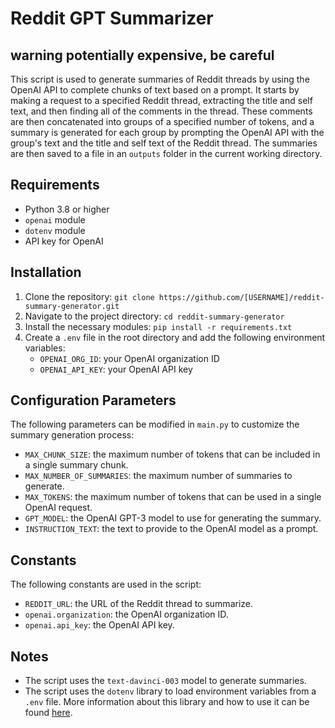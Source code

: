 # Reddit GPT Summarizer

## warning potentially expensive, be careful

This script is used to generate summaries of Reddit threads by using the OpenAI API to complete chunks of text based on a prompt. It starts by making a request to a specified Reddit thread, extracting the title and self text, and then finding all of the comments in the thread. These comments are then concatenated into groups of a specified number of tokens, and a summary is generated for each group by prompting the OpenAI API with the group's text and the title and self text of the Reddit thread. The summaries are then saved to a file in an `outputs` folder in the current working directory.

## Requirements

- Python 3.8 or higher
- `openai` module
- `dotenv` module
- API key for OpenAI

## Installation

1. Clone the repository: `git clone https://github.com/[USERNAME]/reddit-summary-generator.git`
2. Navigate to the project directory: `cd reddit-summary-generator`
3. Install the necessary modules: `pip install -r requirements.txt`
4. Create a `.env` file in the root directory and add the following environment variables:
    - `OPENAI_ORG_ID`: your OpenAI organization ID
    - `OPENAI_API_KEY`: your OpenAI API key

## Configuration Parameters

The following parameters can be modified in `main.py` to customize the summary generation process:

- `MAX_CHUNK_SIZE`: the maximum number of tokens that can be included in a single summary chunk.
- `MAX_NUMBER_OF_SUMMARIES`: the maximum number of summaries to generate.
- `MAX_TOKENS`: the maximum number of tokens that can be used in a single OpenAI request.
- `GPT_MODEL`: the OpenAI GPT-3 model to use for generating the summary.
- `INSTRUCTION_TEXT`: the text to provide to the OpenAI model as a prompt.

## Constants

The following constants are used in the script:

- `REDDIT_URL`: the URL of the Reddit thread to summarize.
- `openai.organization`: the OpenAI organization ID.
- `openai.api_key`: the OpenAI API key.

## Notes

- The script uses the `text-davinci-003` model to generate summaries.
- The script uses the `dotenv` library to load environment variables from a `.env` file. More information about this library and how to use it can be found [here](https://pypi.org/project/python-dotenv/).

